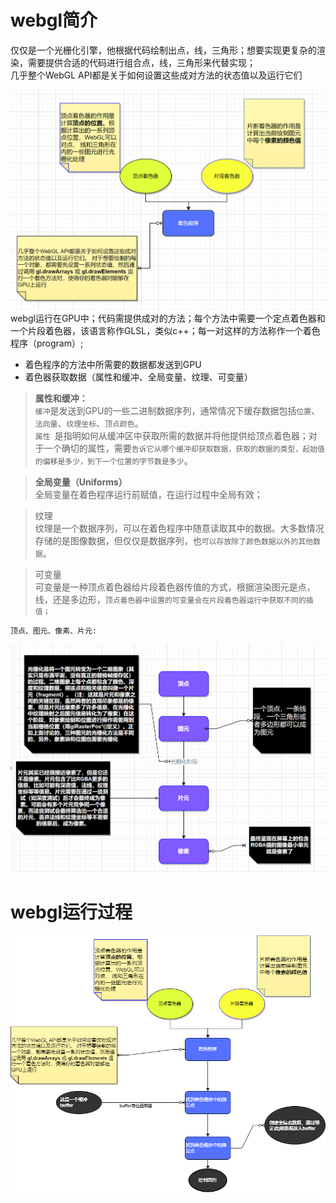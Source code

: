 # webgl简介
仅仅是一个光栅化引擎，他根据代码绘制出点，线，三角形；想要实现更复杂的渲染，需要提供合适的代码进行组合点，线，三角形来代替实现；  
几乎整个WebGL API都是关于如何设置这些成对方法的状态值以及运行它们

![img.png](img.png)
webgl运行在GPU中；代码需提供成对的方法；每个方法中需要一个定点着色器和一个片段着色器，该语言称作GLSL，类似c++；每一对这样的方法称作一个着色程序（program）;   

+ 着色程序的方法中所需要的数据都发送到GPU
+ 着色器获取数据（属性和缓冲、全局变量、纹理、可变量）

> **属性和缓冲：**   
> `缓冲`是发送到GPU的一些二进制数据序列，通常情况下缓存数据包括`位置`、`法向量`、`纹理坐标`、`顶点颜色`。       
> `属性 `是指明如何从缓冲区中获取所需的数据并将他提供给顶点着色器；对于一个确切的属性，需要`告诉它从哪个缓冲却获取数据，获取的数据的类型，起始值的偏移是多少，到下一个位置的字节数是多少`。       

> **全局变量（Uniforms）**     
> 全局变量在着色程序运行前赋值，在运行过程中全局有效；       

> 纹理    
> 纹理是一个数据序列，可以在着色程序中随意读取其中的数据。大多数情况存储的是图像数据，但仅仅是数据序列，也`可以存放除了颜色数据以外的其他数据`。        

> 可变量   
> 可变量是一种顶点着色器给片段着色器传值的方式，根据渲染图元是点，线，还是多边形，`顶点着色器中设置的可变量会在片段着色器运行中获取不同的插值；`         


 `顶点、图元、像素、片元:`

![img_1.png](img_1.png)


# webgl运行过程
![processwebgl](./processwebgl.drawio.png)


